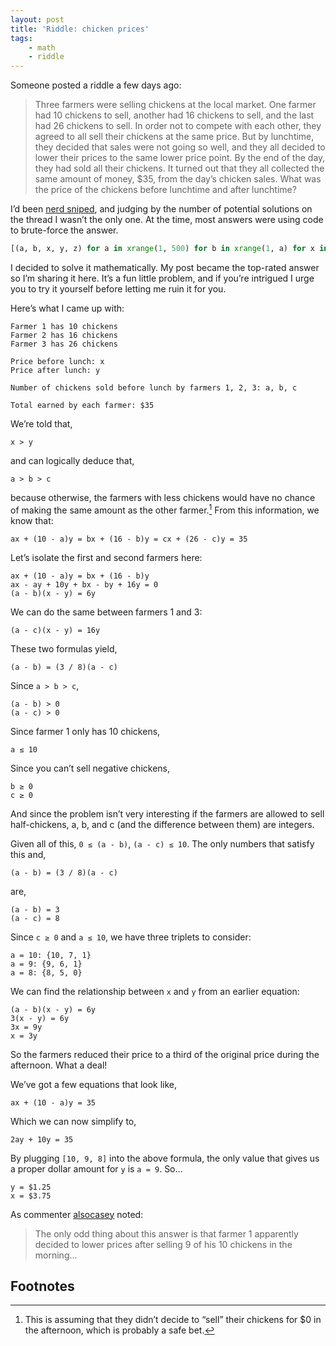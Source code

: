 ```yaml
---
layout: post
title: 'Riddle: chicken prices'
tags:
    - math
    - riddle
---
```


Someone posted a riddle a few days ago:

> Three farmers were selling chickens at the local market. One farmer had 10 chickens to sell, another had 16 chickens to sell, and the last had 26 chickens to sell. In order not to compete with each other, they agreed to all sell their chickens at the same price. But by lunchtime, they decided that sales were not going so well, and they all decided to lower their prices to the same lower price point. By the end of the day, they had sold all their chickens. It turned out that they all collected the same amount of money, $35, from the day’s chicken sales. What was the price of the chickens before lunchtime and after lunchtime?

I’d been [nerd sniped](http://xkcd.com/356/), and judging by the number of potential solutions on the thread I wasn’t the only one. At the time, most answers were using code to brute-force the answer.

```python
[(a, b, x, y, z) for a in xrange(1, 500) for b in xrange(1, a) for x in xrange(1, 11) for y in xrange(1, x) for z in xrange(1, y) if 3500 == a*x + b*(10 - x) == a*y + b*(16 - y) == a*z + b*(26 - z)]
```

I decided to solve it mathematically. My post became the top-rated answer so I’m sharing it here. It’s a fun little problem, and if you’re intrigued I urge you to try it yourself before letting me ruin it for you.

Here’s what I came up with:

```
Farmer 1 has 10 chickens
Farmer 2 has 16 chickens
Farmer 3 has 26 chickens
```

```
Price before lunch: x
Price after lunch: y
```

```
Number of chickens sold before lunch by farmers 1, 2, 3: a, b, c
```

```
Total earned by each farmer: $35
```

We’re told that,

```
x > y
```

and can logically deduce that,

```
a > b > c
```

because otherwise, the farmers with less chickens would have no chance of making the same amount as the other farmer.[^1]
From this information, we know that:

```
ax + (10 - a)y = bx + (16 - b)y = cx + (26 - c)y = 35
```

Let’s isolate the first and second farmers here:

```
ax + (10 - a)y = bx + (16 - b)y
ax - ay + 10y + bx - by + 16y = 0
(a - b)(x - y) = 6y
```

We can do the same between farmers 1 and 3:

```
(a - c)(x - y) = 16y
```

These two formulas yield,

```
(a - b) = (3 / 8)(a - c)
```

Since `a > b > c`,

```
(a - b) > 0
(a - c) > 0
```

Since farmer 1 only has 10 chickens,

```
a ≤ 10
```

Since you can’t sell negative chickens,

```
b ≥ 0
c ≥ 0
```

And since the problem isn’t very interesting if the farmers are allowed to sell half-chickens, a, b, and c (and the difference between them) are integers.

Given all of this, `0 ≤ (a - b)`, `(a - c) ≤ 10`. The only numbers that satisfy this and,

```
(a - b) = (3 / 8)(a - c)
```

are,

```
(a - b) = 3
(a - c) = 8
```

Since `c ≥ 0` and `a ≤ 10`, we have three triplets to consider:

```
a = 10: {10, 7, 1}
a = 9: {9, 6, 1}
a = 8: {8, 5, 0}
```

We can find the relationship between `x` and `y` from an earlier equation:

```
(a - b)(x - y) = 6y
3(x - y) = 6y
3x = 9y
x = 3y
```

So the farmers reduced their price to a third of the original price during the afternoon. What a deal!

We’ve got a few equations that look like,

```
ax + (10 - a)y = 35
```

Which we can now simplify to,

```
2ay + 10y = 35
```

By plugging `[10, 9, 8]` into the above formula, the only value that gives us a proper dollar amount for `y` is `a = 9`. So…

```
y = $1.25
x = $3.75
```

As commenter [alsocasey](https://news.ycombinator.com/item?id=8487758) noted:

> The only odd thing about this answer is that farmer 1 apparently decided to lower prices after selling 9 of his 10 chickens in the morning…

## Footnotes

[^1]: This is assuming that they didn’t decide to “sell” their chickens for $0 in the afternoon, which is probably a safe bet.
